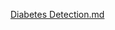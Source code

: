 [Diabetes Detection.md](https://github.com/HgThinker/Diabetes_Detection-with-machine-learning/files/14555273/Diabetes.Detection.md)
